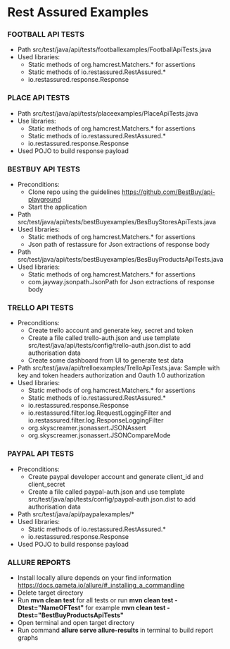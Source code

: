 # Rest Assured Examples

### FOOTBALL API TESTS
 - Path src/test/java/api/tests/footballexamples/FootballApiTests.java
 - Used libraries: 
   - Static methods of org.hamcrest.Matchers.* for assertions
   - Static methods of io.restassured.RestAssured.*
   - io.restassured.response.Response

### PLACE API TESTS
- Path  src/test/java/api/tests/placeexamples/PlaceApiTests.java
- Use libraries:
    - Static methods of org.hamcrest.Matchers.* for assertions
    - Static methods of io.restassured.RestAssured.*
    - io.restassured.response.Response
- Used POJO to build response payload

### BESTBUY API TESTS
- Preconditions:
   - Clone repo using the guidelines https://github.com/BestBuy/api-playground
   - Start the application
- Path src/test/java/api/tests/bestBuyexamples/BesBuyStoresApiTests.java
- Used libraries:
    - Static methods of org.hamcrest.Matchers.* for assertions
    - Json path of restassure for Json extractions of response body
- Path  src/test/java/api/tests/bestBuyexamples/BesBuyProductsApiTests.java
- Used libraries:
    - Static methods of org.hamcrest.Matchers.* for assertions
    - com.jayway.jsonpath.JsonPath for Json extractions of response body

### TRELLO API TESTS
- Preconditions: 
   - Create trello account and generate key, secret and token
   - Create a file called trello-auth.json and use template src/test/java/api/tests/config/trello-auth.json.dist to add 
     authorisation data
   - Create some dashboard from UI to generate test data
- Path src/test/java/api/trelloexamples/TrelloApiTests.java:  Sample with key and token headers authorization
  and Oauth 1.0 authorization
- Used libraries:
    - Static methods of org.hamcrest.Matchers.* for assertions
    - Static methods of io.restassured.RestAssured.*
    - io.restassured.response.Response
    - io.restassured.filter.log.RequestLoggingFilter and io.restassured.filter.log.ResponseLoggingFilter
    - org.skyscreamer.jsonassert.JSONAssert
    - org.skyscreamer.jsonassert.JSONCompareMode


### PAYPAL API TESTS
- Preconditions:
    - Create paypal developer account and generate client_id and client_secret
    - Create a file called paypal-auth.json and use template src/test/java/api/tests/config/paypal-auth.json.dist to add
      authorisation data
- Path src/test/java/api/paypalexamples/*
- Used libraries:
    - Static methods of io.restassured.RestAssured.*
    - io.restassured.response.Response
- Used POJO to build response payload

### ALLURE REPORTS
- Install locally allure depends on your find information https://docs.qameta.io/allure/#_installing_a_commandline
- Delete target directory 
- Run **mvn clean test** for all tests or run **mvn clean test -Dtest="NameOFTest"** for example
  **mvn clean test -Dtest="BestBuyProductsApiTests"**
- Open terminal and open target directory 
- Run command **allure serve allure-results** in terminal to build report graphs 
